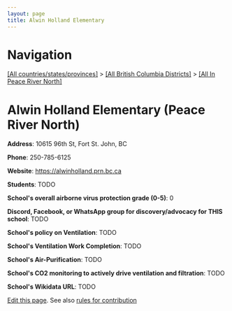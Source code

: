 ```yaml
---
layout: page
title: Alwin Holland Elementary
---
```

# Navigation

[[All countries/states/provinces]](../../..) > [[All British Columbia Districts]](../..) > [[All In Peace River North]](..)

# Alwin Holland Elementary (Peace River North)

**Address**: 10615 96th St, Fort St. John, BC

**Phone**: 250-785-6125

**Website**: <https://alwinholland.prn.bc.ca>

**Students**: TODO

**School's overall airborne virus protection grade (0-5)**: 0

**Discord, Facebook, or WhatsApp group for discovery/advocacy for THIS school**: TODO

**School's policy on Ventilation**: TODO

**School's Ventilation Work Completion**: TODO

**School's Air-Purification**: TODO

**School's CO2 monitoring to actively drive ventilation and filtration**: TODO

**School's Wikidata URL**: TODO


[Edit this page](https://github.com/ventilate-schools/BC/edit/main/./Peace_River_North/Alwin_Holland_Elementary.md). See also [rules for contribution](../../../contribution-rules/)